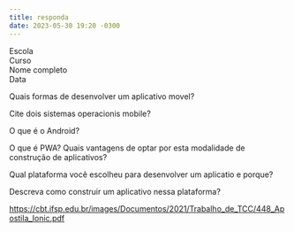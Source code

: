 ```yaml
---
title: responda
date: 2023-05-30 19:20 -0300
---
```

Escola  
Curso   
Nome completo  
Data    


Quais formas de desenvolver um aplicativo movel?

Cite dois sistemas operacionis mobile?

O que é o Android?

O que é PWA? Quais vantagens de optar por esta modalidade de construção de aplicativos?

Qual plataforma você escolheu para desenvolver um aplicatio e porque?

Descreva como construir um aplicativo nessa plataforma?




<https://cbt.ifsp.edu.br/images/Documentos/2021/Trabalho_de_TCC/448_Apostila_Ionic.pdf>
